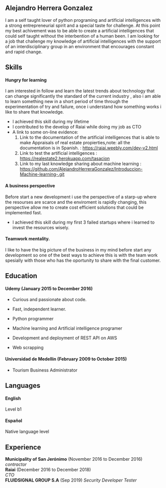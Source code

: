 ## Alejandro Herrera Gonzalez

I am a self taught lover of python programing and artificial intelligences with a strong entrepreneurial spirit and a special taste for challenge. At this point my best achivement was to be able to create a artificial intelligences that could self taught without the interbention of a human been. I am looking for a job that challenge my knowledge of artificial intelligences with the support of an interdisciplinary group in an environment that encourages constant and rapid change.

## Skills

#### Hungry for learning

I am interested in follow and learn the latest trends about technology that can change significantly the standard of the current industry , also i am able to learn something new in a short period of time through the experimentation of try and failure, once i understand how something works i like to share that knowledge.

- I achieved this skill during my lifetime
- I contributed to the develop of Raiai while doing my job as CTO
- A link to some on-line evidence:
  1) Link to the documentation of the artificial intelligences that is able to make Appraisals of real estate propierties,note: all the documentation is in Spanish. : https://raiai.weebly.com/dev-v2.html
  2) Link to test the artificial intelligences : https://realestate2.herokuapp.com/tasacion
  3) Link to my last knowledge sharing about machine learning : https://github.com/AlejandroHerreraGonzalez/Introduccion-Machine-learning-.git

#### A business perspective

Before start a new development i use the perspective of a starp-up where the resourses are scarce and the enviroment is rapidly changing, this perspective allow me to create cost efficient solutions that could be implemented fast.

- I achieved this skill during my first 3 failed startups where i learned to invest the resources wisely. 

#### Teamwork mentality.

I like to have the big picture of the business in my mind before start any development so one of the best ways to achieve this is with the team work spesially with those who has the oportunity to share with the final customer.

## Education

#### Udemy (January 2015 to December 2016)

- Curious and passionate about code.
- Fast, independent learner. 

- Python programmer
- Machine learning and Artificial intelligence programer
- Development and deployment of  REST API on AWS
- Web scrapping 


#### Universidad de Medellin (February 2009 to October 2015)

- Tourism Business Administrator 

## Languages

#### English
Level b1

#### Español
Native language level

## Experience

**Municipality of San Jerónimo** (November 2016 to December 2016)    
*contractor*  
**Raiai** (December 2016 to December 2018)   
*CTO*  
**FLUIDSIGNAL GROUP S.A** (Sep 2019)
*Security Developer Tester*
